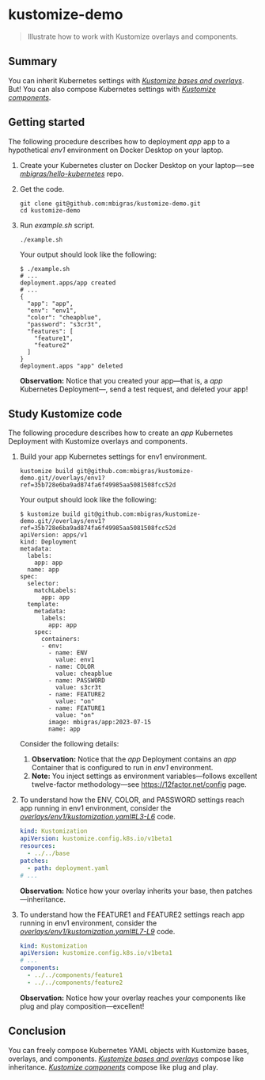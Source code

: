 # kustomize-demo

> Illustrate how to work with Kustomize overlays and components.

## Summary

You can inherit Kubernetes settings with [_Kustomize bases and overlays_](https://kubectl.docs.kubernetes.io/references/kustomize/glossary/#overlay). But! You can also compose Kubernetes settings with [_Kustomize components_](https://github.com/kubernetes/enhancements/blob/master/keps/sig-cli/1802-kustomize-components/README.md).

## Getting started

The following procedure describes how to deployment _app_ app to a hypothetical _env1_ environment on Docker Desktop on your laptop.

1. Create your Kubernetes cluster on Docker Desktop on your laptop—see [_mbigras/hello-kubernetes_](https://github.com/mbigras/hello-kubernetes) repo.

1. Get the code.

   ```
   git clone git@github.com:mbigras/kustomize-demo.git
   cd kustomize-demo
   ```

1. Run _example.sh_ script.

   ```
   ./example.sh
   ```

   Your output should look like the following:

   ```
   $ ./example.sh
   # ...
   deployment.apps/app created
   # ...
   {
     "app": "app",
     "env": "env1",
     "color": "cheapblue",
     "password": "s3cr3t",
     "features": [
       "feature1",
       "feature2"
     ]
   }
   deployment.apps "app" deleted
   ```

   **Observation:** Notice that you created your app—that is, a _app_ Kubernetes Deployment—, send a test request, and deleted your app!

## Study Kustomize code

The following procedure describes how to create an _app_ Kubernetes Deployment with Kustomize overlays and components.

1. Build your app Kubernetes settings for env1 environment.

   ```
   kustomize build git@github.com:mbigras/kustomize-demo.git//overlays/env1?ref=35b728e6ba9ad874fa6f49985aa5081508fcc52d
   ```

   Your output should look like the following:

   ```
   $ kustomize build git@github.com:mbigras/kustomize-demo.git//overlays/env1?ref=35b728e6ba9ad874fa6f49985aa5081508fcc52d
   apiVersion: apps/v1
   kind: Deployment
   metadata:
     labels:
       app: app
     name: app
   spec:
     selector:
       matchLabels:
         app: app
     template:
       metadata:
         labels:
           app: app
       spec:
         containers:
         - env:
           - name: ENV
             value: env1
           - name: COLOR
             value: cheapblue
           - name: PASSWORD
             value: s3cr3t
           - name: FEATURE2
             value: "on"
           - name: FEATURE1
             value: "on"
           image: mbigras/app:2023-07-15
           name: app
   ```

   Consider the following details:

   1. **Observation:** Notice that the _app_ Deployment contains an _app_ Container that is configured to run in _env1_ environment.
   1. **Note:** You inject settings as environment variables—follows excellent twelve-factor methodology—see https://12factor.net/config page.

1. To understand how the ENV, COLOR, and PASSWORD settings reach app running in env1 environment, consider the [_overlays/env1/kustomization.yaml#L3-L6_](https://github.com/mbigras/kustomize-demo/blob/35b728e6ba9ad874fa6f49985aa5081508fcc52d/overlays/env1/kustomization.yaml#L3-L6) code.

   ```yaml
   kind: Kustomization
   apiVersion: kustomize.config.k8s.io/v1beta1
   resources:
     - ../../base
   patches:
     - path: deployment.yaml
   # ...
   ```

   **Observation:** Notice how your overlay inherits your base, then patches—inheritance.

1. To understand how the FEATURE1 and FEATURE2 settings reach app running in env1 environment, consider the [_overlays/env1/kustomization.yaml#L7-L9_](https://github.com/mbigras/kustomize-demo/blob/35b728e6ba9ad874fa6f49985aa5081508fcc52d/overlays/env1/kustomization.yaml#L7-L9) code.

   ```yaml
   kind: Kustomization
   apiVersion: kustomize.config.k8s.io/v1beta1
   # ...
   components:
     - ../../components/feature1
     - ../../components/feature2
   ```
   **Observation:** Notice how your overlay reaches your components like plug and play composition—excellent!

## Conclusion

You can freely compose Kubernetes YAML objects with Kustomize bases, overlays, and components. [_Kustomize bases and overlays_](https://kubectl.docs.kubernetes.io/references/kustomize/glossary/#overlay) compose like inheritance. [_Kustomize components_](https://github.com/kubernetes/enhancements/blob/master/keps/sig-cli/1802-kustomize-components/README.md) compose like plug and play.
